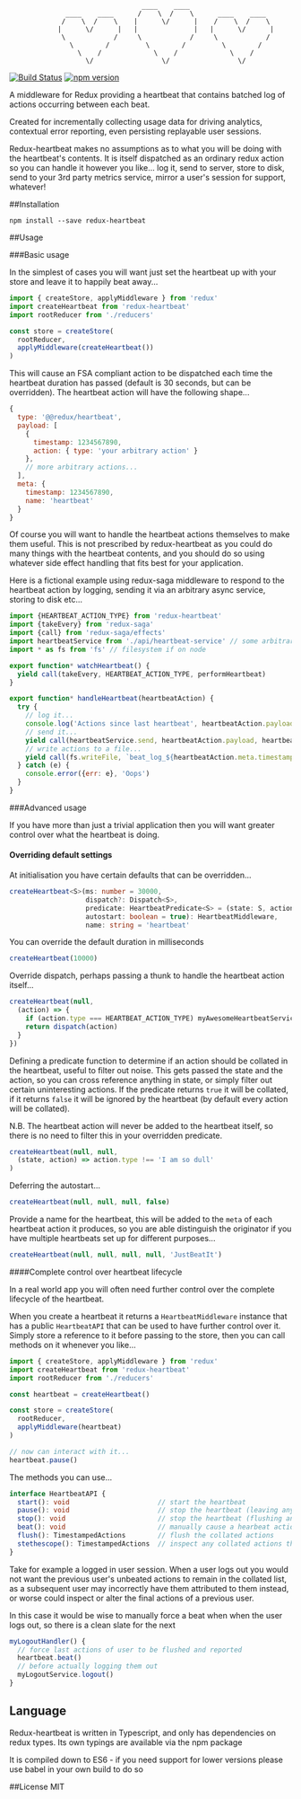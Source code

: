 ```
                                 ____    ____
              ____    ____      /    \  /    \      ____    ____
             /    \  /    \    |      \/      |    /    \  /    \
            |      \/      |   |              |   |      \/      |
             \            /     \            /     \            /
               \        /         \        /         \        /
                 \    /             \    /             \    /
                   \/                 \/                 \/

```
[![Build Status](https://travis-ci.org/alechill/redux-heartbeat.svg?branch=master)](https://travis-ci.org/alechill/redux-heartbeat) [![npm version](https://badge.fury.io/js/redux-heartbeat.svg)](https://badge.fury.io/js/redux-heartbeat)

A middleware for Redux providing a heartbeat that contains batched log of actions occurring between each beat.

Created for incrementally collecting usage data for driving analytics, contextual error reporting, even persisting replayable user sessions.

Redux-heartbeat makes no assumptions as to what you will be doing with the heartbeat's contents. It is itself dispatched as an ordinary redux action so you can handle it however you like... log it, send to server, store to disk, send to your 3rd party metrics service, mirror a user's session for support, whatever!

##Installation

```
npm install --save redux-heartbeat
```

##Usage

###Basic usage

In the simplest of cases you will want just set the heartbeat up with your store and leave it to happily beat away...

```js
import { createStore, applyMiddleware } from 'redux'
import createHeartbeat from 'redux-heartbeat'
import rootReducer from './reducers'

const store = createStore(
  rootReducer,
  applyMiddleware(createHeartbeat())
)
```

This will cause an FSA compliant action to be dispatched each time the heartbeat duration has passed (default is 30 seconds, but can be overridden). The heartbeat action will have the following shape...

```js
{
  type: '@@redux/heartbeat',
  payload: [
    {
      timestamp: 1234567890,
      action: { type: 'your arbitrary action' }
    },
    // more arbitrary actions...
  ],
  meta: {
    timestamp: 1234567890,
    name: 'heartbeat'
  }
}
```

Of course you will want to handle the heartbeat actions themselves to make them useful. This is not prescribed by redux-heartbeat as you could do many things with the heartbeat contents, and you should do so using whatever side effect handling that fits best for your application.

Here is a fictional example using redux-saga middleware to respond to the heartbeat action by logging, sending it via an arbitrary async service, storing to disk etc...

```js
import {HEARTBEAT_ACTION_TYPE} from 'redux-heartbeat'
import {takeEvery} from 'redux-saga'
import {call} from 'redux-saga/effects'
import heartbeatService from './api/heartbeat-service' // some arbitrary async service
import * as fs from 'fs' // filesystem if on node

export function* watchHeartbeat() {
  yield call(takeEvery, HEARTBEAT_ACTION_TYPE, performHeartbeat)
}

export function* handleHeartbeat(heartbeatAction) {
  try {
    // log it...
    console.log('Actions since last heartbeat', heartbeatAction.payload)
    // send it...
    yield call(heartbeatService.send, heartbeatAction.payload, heartbeatAction.meta.timestamp))
    // write actions to a file...
    yield call(fs.writeFile, `beat_log_${heartbeatAction.meta.timestamp}`, JSON.stringify(heartbeatAction.payload))
  } catch (e) {
    console.error({err: e}, 'Oops')
  }
}
```

###Advanced usage

If you have more than just a trivial application then you will want greater control over what the heartbeat is doing.

#### Overriding default settings

At initialisation you have certain defaults that can be overridden...

```ts
createHeartbeat<S>(ms: number = 30000,
                   dispatch?: Dispatch<S>,
                   predicate: HeartbeatPredicate<S> = (state: S, action: NonHeartbeatAction): boolean => true,
                   autostart: boolean = true): HeartbeatMiddleware,
                   name: string = 'heartbeat'
```

You can override the default duration in milliseconds
```js
createHeartbeat(10000)
```

Override dispatch, perhaps passing a thunk to handle the heartbeat action itself...
```js
createHeartbeat(null,
  (action) => {
    if (action.type === HEARTBEAT_ACTION_TYPE) myAwesomeHeartbeatService.send(action.payload)
    return dispatch(action)
  }
})
```

Defining a predicate function to determine if an action should be collated in the heartbeat, useful to filter out noise. This gets passed the state and the action, so you can cross reference anything in state, or simply filter out certain uninteresting actions.
If the predicate returns `true` it will be collated, if it returns `false` it will be ignored by the heartbeat (by default every action will be collated).

N.B. The heartbeat action will never be added to the heartbeat itself, so there is no need to filter this in your overridden predicate.
```js
createHeartbeat(null, null,
  (state, action) => action.type !== 'I am so dull'
)
```

Deferring the autostart...
```js
createHeartbeat(null, null, null, false)
```

Provide a name for the heartbeat, this will be added to the `meta` of each heartbeat action it produces, so you are able distinguish the originator if you have multiple heartbeats set up for different purposes...
```js
createHeartbeat(null, null, null, null, 'JustBeatIt')
```

####Complete control over heartbeat lifecycle

In a real world app you will often need further control over the complete lifecycle of the heartbeat.

When you create a heartbeat it returns a `HeartbeatMiddleware` instance that has a public `HeartbeatAPI` that can be used to have further control over it. Simply store a reference to it before passing to the store, then you can call methods on it whenever you like...
```js
import { createStore, applyMiddleware } from 'redux'
import createHeartbeat from 'redux-heartbeat'
import rootReducer from './reducers'

const heartbeat = createHeartbeat()

const store = createStore(
  rootReducer,
  applyMiddleware(heartbeat)
)

// now can interact with it...
heartbeat.pause()
```

The methods you can use...
```ts
interface HeartbeatAPI {
  start(): void                      // start the heartbeat
  pause(): void                      // stop the heartbeat (leaving any collated actions intact)
  stop(): void                       // stop the heartbeat (flushing any collated actions and dispatching them in a final heartbeat action)
  beat(): void                       // manually cause a hearbeat action to be dispatched containing any collated actions, flushing them at same time
  flush(): TimestampedActions        // flush the collated actions
  stethescope(): TimestampedActions  // inspect any collated actions that will be in next beat without flushing them
}
```

Take for example a logged in user session. When a user logs out you would not want the previous user's unbeated actions to remain in the collated list, as a subsequent user may incorrectly have them attributed to them instead, or worse could inspect or alter the final actions of a previous user.

In this case it would be wise to manually force a beat when when the user logs out, so there is a clean slate for the next

```js
myLogoutHandler() {
  // force last actions of user to be flushed and reported
  heartbeat.beat()
  // before actually logging them out
  myLogoutService.logout()
}
```

## Language

Redux-heartbeat is written in Typescript, and only has dependencies on redux types. Its own typings are available via the npm package

It is compiled down to ES6 - if you need support for lower versions please use babel in your own build to do so

##License
MIT
